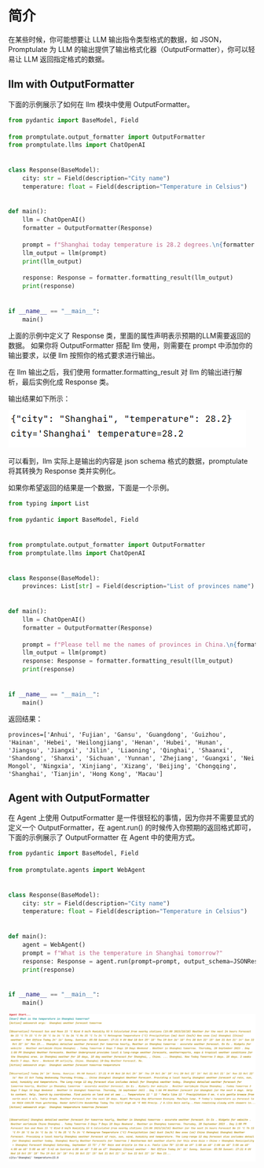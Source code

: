 # 简介

在某些时候，你可能想要让 LLM 输出指令类型格式的数据，如 JSON， Promptulate 为 LLM 的输出提供了输出格式化器（OutputFormatter），你可以轻易让 LLM 返回指定格式的数据。

## llm with OutputFormatter

下面的示例展示了如何在 llm 模块中使用 OutputFormatter。

```python
from pydantic import BaseModel, Field

from promptulate.output_formatter import OutputFormatter
from promptulate.llms import ChatOpenAI


class Response(BaseModel):
    city: str = Field(description="City name")
    temperature: float = Field(description="Temperature in Celsius")


def main():
    llm = ChatOpenAI()
    formatter = OutputFormatter(Response)

    prompt = f"Shanghai today temperature is 28.2 degrees.\n{formatter.get_formatted_instructions()}"
    llm_output = llm(prompt)
    print(llm_output)

    response: Response = formatter.formatting_result(llm_output)
    print(response)


if __name__ == "__main__":
    main()

```

上面的示例中定义了 Response 类，里面的属性声明表示预期的LLM需要返回的数据。 如果你将 OutputFormatter 搭配 llm 使用，则需要在 prompt 中添加你的输出要求，以便 llm 按照你的格式要求进行输出。

在 llm 输出之后，我们使用 formatter.formatting_result 对 llm 的输出进行解析，最后实例化成 Response 类。

输出结果如下所示：

![img.png](../images/output_formatter_llm_output.png)

可以看到，llm 实际上是输出的内容是 json schema 格式的数据，promptulate 将其转换为 Response 类并实例化。

如果你希望返回的结果是一个数据，下面是一个示例。

```python
from typing import List

from pydantic import BaseModel, Field


from promptulate.output_formatter import OutputFormatter
from promptulate.llms import ChatOpenAI


class Response(BaseModel):
    provinces: List[str] = Field(description="List of provinces name")


def main():
    llm = ChatOpenAI()
    formatter = OutputFormatter(Response)

    prompt = f"Please tell me the names of provinces in China.\n{formatter.get_formatted_instructions()}"
    llm_output = llm(prompt)
    response: Response = formatter.formatting_result(llm_output)
    print(response)


if __name__ == "__main__":
    main()

```

返回结果：

```
provinces=['Anhui', 'Fujian', 'Gansu', 'Guangdong', 'Guizhou', 'Hainan', 'Hebei', 'Heilongjiang', 'Henan', 'Hubei', 'Hunan', 'Jiangsu', 'Jiangxi', 'Jilin', 'Liaoning', 'Qinghai', 'Shaanxi', 'Shandong', 'Shanxi', 'Sichuan', 'Yunnan', 'Zhejiang', 'Guangxi', 'Nei Mongol', 'Ningxia', 'Xinjiang', 'Xizang', 'Beijing', 'Chongqing', 'Shanghai', 'Tianjin', 'Hong Kong', 'Macau']
```

## Agent with OutputFormatter

在 Agent 上使用 OutputFormatter 是一件很轻松的事情，因为你并不需要显式的定义一个 OutputFormatter，在 agent.run() 的时候传入你预期的返回格式即可，下面的示例展示了 OutputFormatter 在 Agent 中的使用方式。

```python
from pydantic import BaseModel, Field

from promptulate.agents import WebAgent


class Response(BaseModel):
    city: str = Field(description="City name")
    temperature: float = Field(description="Temperature in Celsius")


def main():
    agent = WebAgent()
    prompt = f"What is the temperature in Shanghai tomorrow?"
    response: Response = agent.run(prompt=prompt, output_schema=JSONResponse)
    print(response)


if __name__ == "__main__":
    main()
```

![img.png](../images/output_formatter_webagent_output.png)